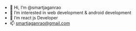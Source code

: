 - 👋 Hi, I’m @smartjaganrao
- 👀 I’m interested in web development & android development
- 🌱 I’m react js Developer
- 📫 smartjaganrao@gmail.com

<!---
smartjaganrao/smartjaganrao is a ✨ special ✨ repository because its `README.md` (this file) appears on your GitHub profile.
You can click the Preview link to take a look at your changes.
--->
